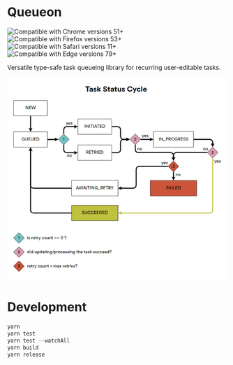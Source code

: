# Queueon

![Compatible with Chrome versions 51+](https://img.shields.io/badge/Chrome-51%2B-brightgreen)
![Compatible with Firefox versions 53+](https://img.shields.io/badge/Firefox-53%2B-brightgreen)
![Compatible with Safari versions 11+](https://img.shields.io/badge/Safari-11%2B-brightgreen)
![Compatible with Edge versions 79+](https://img.shields.io/badge/Edge-79%2B-brightgreen)

Versatile type-safe task queueing library for recurring user-editable tasks.

![](https://raw.githubusercontent.com/jeanlescure/queueon/main/assets/queueon-task-status-cycle.png)

# Development

```
yarn
yarn test
yarn test --watchAll
yarn build
yarn release
```
